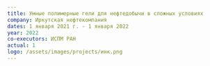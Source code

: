```yaml
---
title: Умные полимерные гели для нефтедобычи в сложных условиях
company: Иркутская нефтекомпания
dates: 1 января 2021 г. - 1 января 2022
year: 2022
co-executors: ИСПМ РАН
actual: 1
logo: /assets/images/projects/инк.png
---
```

